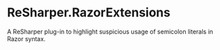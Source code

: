 ReSharper.RazorExtensions
=========================

A ReSharper plug-in to highlight suspicious usage of semicolon literals in Razor syntax.
